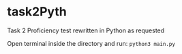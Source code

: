 # task2Pyth
Task 2 Proficiency test rewritten in Python as requested

Open terminal inside the directory and run:
`python3 main.py`
